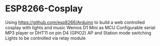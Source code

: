 # ESP8266-Cosplay
Using https://github.com/esp8266/Arduino to build a web controlled cosplay with lights and music
Wemos D1 Mini as MCU
Configurable serial MP3 player or DHT11 on pin D4 (GPIO2)
AP and Station mode switching
Lights to be controlled via relay module
